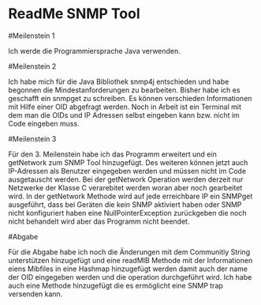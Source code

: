 # ReadMe SNMP Tool

#Meilenstein 1

Ich werde die Programmiersprache Java verwenden.

#Meilenstein 2

Ich habe mich für die Java Bibliothek snmp4j entschieden und habe begonnen die Mindestanforderungen zu bearbeiten. Bisher habe ich 
es geschafft ein snmpget zu schreiben. Es können verschieden Informationen mit Hilfe einer OID abgefragt werden. Noch in Arbeit ist 
ein Terminal mit dem man die OIDs und IP Adressen selbst eingeben kann bzw. nicht im Code eingeben muss. 

#Meilenstein 3

Für den 3. Meilenstein habe ich das Programm erweitert und ein getNetwork zum SNMP Tool hinzugefügt. Des weiteren können jetzt auch 
IP-Adressen als Benutzer eingegeben werden und müssen nicht im Code ausgetauscht werden. Bei der getNetwork Operation werden derzeit 
nur Netzwerke der Klasse C verarebitet werden woran aber noch gearbeitet wird. In der getNetwork Methode wird auf jede erreichbare 
IP ein SNMPget ausgeführt, dass bei Geräten die kein SNMP aktiviert haben oder SNMP nicht konfiguriert haben eine 
NullPointerException zurückgeben die noch nicht behandelt wird aber das Programm nicht beendet. 

#Abgabe

Für die Abgabe habe ich noch die Änderungen mit dem Communitiy String unterstützen hinzugefügt und eine readMIB Methode mit der
Informationen eiens Mibfiles in eine Hashmap hinzugefügt werden damit auch der name der OID eingegeben werden und die operation 
durchgeführt wird. Ich habe auch eine Methode hinzugefügt die es ermöglicht eine SNMP trap versenden kann. 
